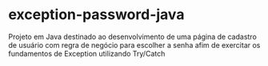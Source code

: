 # exception-password-java
Projeto em Java destinado ao desenvolvimento de uma página de cadastro de usuário com regra de negócio para escolher a senha afim de exercitar os fundamentos de Exception utilizando Try/Catch
